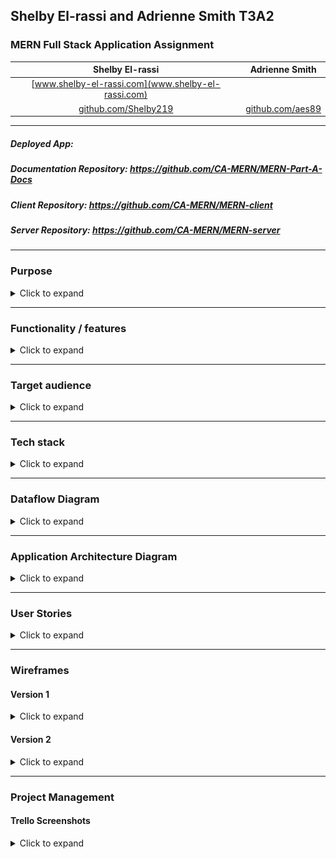 ## **Shelby El-rassi and Adrienne Smith T3A2**

### MERN Full Stack Application Assignment

|Shelby El-rassi|Adrienne Smith|
|:-------------:|:-------------:|
|[www.shelby-el-rassi.com](www.shelby-el-rassi.com)  |[]() |
|[github.com/Shelby219](www.shelby-el-rassi.com/)  |[github.com/aes89](https://github.com/aes89) |

---

##### Deployed App: 

##### Documentation Repository: https://github.com/CA-MERN/MERN-Part-A-Docs

##### Client Repository: https://github.com/CA-MERN/MERN-client

##### Server Repository: https://github.com/CA-MERN/MERN-server

---
### Purpose
<details>
<summary>Click to expand</summary>

The purpose of this application is for users to be able to enter ingredients which are always on their grocery list/fridge with the intent to search for recipes made up from those ingredients. The idea for this web application stemmed from the situation of the first Australian lockdown of Covid19, in which stores sold out of a lot of popular and favourite grocery items of customers. An application such as this means users can input the ingredients they have currently at home and recipes including these ingredients will be displayed. Along side this factor is the need for users to stick to a grocery budget, so they do not want to be constantly going to the store to get expensive ingredients. Also the type of users using this app are ones that need recipe inspiration for their weekly meals, ones that search recipes based on dietary requirements and excluded ingredients, and also users that are new to the cooking scene and want to start with cooking by just utilising ingredients already at home. This app can help to minimise food waste by helping users to combine items they may not have made a meal with otherwise.

The overall goal of this application is a search application based on user ingredient lists, with the ability to save those recipes, like and review recipes. 

</details>

---
### Functionality / features
<details>
<summary>Click to expand</summary>

#### MVP Features
* User accounts
    * Signup
    * Login
    * Logout
    * Edit details
    * Delete account.
* User dashboard
    * Default Pantry Staples List which can also be add or deleted. (like salt, pepper, olive oil, vinegar)  
    * View grocery list by category.
    * Recipe interaction (saved, liked, reviewed).
* Main Application
    * Grocery input, add and delete. Implement predictive search.
    * Implement alternate ingredient middleware matching eg. Cilantro = coriander if API does not have in place. 
    * Recipe search button on main interface.
    * Return recipes in sorted categories (breakfast, lunch, dinner).
    * Filter feature used for diet filter, prep time . 
    * Save recipes to favourites.
    * Vote and review on best recipes.
</p>

#### Nice to Have Features
* Search History capture.
* User can add a photo of their cooked dish, public or private collection. 
* Oauth with signup and login. 
* Recipes of the week on the home page
* Saved recipes in recipe collections
* categories for ingredients
* filter saved recipes by breakfast/lunch/dinner/snacks.
* review recipe
* view best recipes

</details>

---
### Target audience
<details><summary>Click to expand</summary>

<<<<<<< HEAD
<<<<<<< HEAD
* Key Demographics
    - Gender: Anyone, but predominantly women.
=======
Key Demographics
    - Gender: Anyone, predominantly women.
>>>>>>> 8852535317198f2ad0a475c4bcedf09c5fe29258
    - Age: 20-55.
    - Family status: Cooking for self, partner or dependents.
    - Profession: Students, professionals and homemakers.
    - Language: English.
    - Main interests: cooking, health, diet, low waste, saving money, trying new things.

* Key Psychographics
    - Dislikes repetitive meals, like variety and new options.
    - Dislikes spending lots of money on lots of ingredients and food waste.
    - Enjoys sharing and preparing meals.

* Challenges
    - Finds it difficult to create recipes
    - Has a limited food budget or limited access to ingredients
    - Has an interest in cooking but limitations (eg budget, dietary restrictions, skill).

* Preferred Channels
     - Follows celebrity chefs and food themed accounts on social media.
     - Searches for recipes/blogs on Google.

* Preferred Content Types
    - Articles.
    - Blog posts.
    - Social media posts.
=======
**Key Demographics**
* Gender: Anyone, predominantly women.
* Age: 20-55.
* Family status: Cooking for self, partner or dependents.
* Profession: Students, professionals and homemakers.
* Language: English.
* Main interests: cooking, health, diet, low waste, saving money, trying new things.

**Key Psychographics**
* Dislikes repetitive meals, like variety and new options.
* Dislikes spending lots of money on lots of ingredients and food waste.
* Enjoys sharing and preparing meals.

**Challenges**
* Finds it difficult to create recipes
* Has a limited food budget or limited access to ingredients
* Has an interest in cooking but limitations (eg budget, dietary restrictions, skill).

**Preferred Channels**
* Follows celebrity chefs and food themed accounts on social media.
* Searches for recipes/blogs on Google.

**Preferred Content Types**
* Articles.
* Blog posts.
* Social media posts.
>>>>>>> 26ed972f2207cd1b1d7334ab5da008b6c7d1f471

</details>

---
### Tech stack
<details><summary>Click to expand</summary>

**Design and Planning**
* Trello
* Figma
* xtensio
* Draw.io  
* Slack   

**Frontend**
* HTML5
* CSS3
* React JS
* JavaScript
* JSX
* Material-UI
* Bootstrap
* Axios

**Backend**
* ExpressJS
* Node JS

**Database**
* MongoDB
* Mongoose

**Testing**
* Cypress
* Supertest

**Other**
* Edamam API
* Heroku
* Netlify
</details>

---
### Dataflow Diagram
<details><summary>Click to expand</summary>
![Dataflow Diagram](DataflowDiagram.png)
</details>

---
### Application Architecture Diagram
<details><summary>Click to expand</summary>
![Application Architecture Diagram](app-arch-diagram.png)
</details>

---
### User Stories

<details><summary>Click to expand</summary>

#### Personas
![Sarah Persona](persons/sarah.png)
![Wayne Persona](persons/wayne.png)
![Liza Persona](persons/Eliza.png)
![Bez Persona](persons/bez2.png)

#### Version 1 - MVP
##### Overall User
 
</p>

* As a overall user who is not logged in I can navigate to the home page and:
    * click "Login/Sign Up" and get a pop up.
    * login/sign up using Google Oauth or email/password details.
    * click on any link and be prompted to log in/sign up with a popup. 

* As a overall, logged in user I can navigate to the home page and:
    * navigate to my <a href="#accsettings">account settings</a>.
    * search recipes and be redirected to <a href="#searchresults">search results</a>. 

* As a overall user I navigate to my <a id="accsettings">account settings and:</a>
    * edit my account details.
    * delete my account.

* As an overall user I can see my dash on all pages (once logged in) and:
    * navigate to <a href="#myfridge">My Fridge</a> page.
    * navigate to <a href="#mypantry">My Pantry Staples</a> page.
    * navigate to <a href="#mysaved">My Saved Recipes</a> page.
    * search recipes and be redirected to <a href="#searchresults">search results</a>.
    * navigate to the <a href="#mypreferences">My Preferences</a> page.

* As an overall user I can navigate to <a id="myfridge">My Fridge page</a> and:
    * remove all items from my list with the "Empty My Fridge" button, which will confirm my choice.
    * add ingredients to my list using predictive input.
    * remove ingredients from my list.
    * search for recipes by pressing the "search" button and be redirected to the <a href="#searchresults">results</a> page.
  
* As an overall user I can navigate to <a id="mypantry">My Pantry Staples page</a> and:
    * add a pantry staple.
    * delete a pantry staple.

* As an overall user I can navigate to <a id="mysaved">My Saved Recipes page</a> and:
    * view my saved recipes with their name, category and preparation time.
    * navigate to a <a href="#single">single recipe's</a> page.

* As an overall user, when redirected to the <a id="searchresults">search result</a> page I can:
    * view returned results with their name, category and preparation time.
    * navigate to a <a href="#single">single recipe's</a> page.
    * filter results with the filter button, returning a pop up with filter choices.
    
* As an overall user I can navigate to a <a id="single">single recipe page</a> and:
    * view full details of a recipe including original web address, average user rating, category, preparation time, servings, calories, ingredients, preparation and photo.
    * navigate to the original web address.
    * view how many ingredients I have and how many are required (ie "You have 7/10 required ingredients").
    * rate a recipe.

* As an overall user I can navigate to <a id="mypreferences">My Preferences page</a> and:
    * enter/update preferred dietary requirements (eg vegetarian).
    * enter/update preferred dietary restrictions (eg no nuts).

##### Sarah 
* As a mother and busy worker…
    * I would like to have a tool where I can utilise my current groceries to the fullest.
    * I would like to find some recipe variety for my family.
    * I would like to be able to filter via prep time in case I want a quick and easy recipe.
    * I would like a tool that is simple and easy to use.
    * I would like to see my saved recipes so I can use them another time if I like them.
    * I would like to filter via gluten free due to my child’s allergies.
    * I would like to see the nutrient values in the recipes as I am health conscious.

##### Wayne 
* As a full-time worker and novice chef...
    * I would like to view times on recipes when deciding what to try to cook.
    * I would like a simple interface without confusing options.
    * I would like the app to remember my items so I do not need to reenter staples.
    * I would like to see how many ingredients are missing when selecting a recipe.
    
##### Eliza 
* As a student and vegetarian…
    * I would like to have a tool to find recipe inspiration with my favourite ingredients.
    * I would also like a tool to find dishes with alternatives to my favourite ingredients.
    * I would like to be able to filter recipes based on my dietary needs as a vegetarian.
  
##### Bez 
* As a chef with an egg surplus, an interest in learning different ways to cook them and some extra time for cooking...
    * I would like to save recipes for later.
    * I would like to see how many more ingredients I need without reading the whole recipe.
    * I would like to filter searches by how long a recipe takes, for when I have more/less time.

#### Version 2 - Extra Features

##### Sarah 
* As a mother and busy worker…

##### Wayne 
* As a full-time worker and novice chef...
    * I can see other user's reviews on recipes to decide if I will try it.
    * I would like to limit the amount of ingredients in recipes I search.

##### Eliza 
* As a student and vegetarian…

##### Bez 
* As a chef with an egg surplus, an interest in learning different ways to cook them and some extra time for cooking...
    * I would like to search for a recipe by dish type (eg soup) and ingredients.
    * I would like to search for recipes without an ingredient, for when I am sick of eggs.
    * I would like to search recipes by cuisine type (eg Spanish) so I can choose matching music.

</details>

---
### Wireframes

#### Version 1

<details><summary>Click to expand</summary>

#### Mobile
![Mobile Wireframe 1](wireframes/v1/mobile.jpg)
#### Tablet
![Tablet Wireframe 1](wireframes/v1/tablet.jpg)
#### Desktop
![Desktop Wireframe 1](wireframes/v1/desktop.jpg)
#### Nav and Footer
![Nav and Footer](wireframes/v1/nav_footer.jpg)
#### Pop Out Windows
![Pop Out Windows](wireframes/v1/pop_out.jpg)
</details>


#### Version 2

<details><summary>Click to expand</summary>

#### Mobile
![Mobile Wireframe 1](screenshots/Mobile1.png)
#### Tablet
![Tablet Wireframe 1](screenshots/Tablet1.png)
#### Desktop
![Desktop Wireframe 1](screenshots/Desktop1.png)

</details>

---
### Project Management
#### Trello Screenshots

<details><summary>Click to expand</summary>

![Trello Screen Shot 1](screenshots/trello1.png)
![Trello Screen Shot 2](screenshots/trello2.png)
![Trello Screen Shot 3](screenshots/trello3.png)
</details>